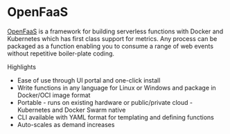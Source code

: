 # OpenFaaS

[OpenFaaS](https://docs.openfaas.com) is a framework for building serverless functions with Docker and Kubernetes which has first class support for metrics. Any process can be packaged as a function enabling you to consume a range of web events without repetitive boiler-plate coding.

Highlights

- Ease of use through UI portal and one-click install
- Write functions in any language for Linux or Windows and package in Docker/OCI image format
- Portable - runs on existing hardware or public/private cloud - Kubernetes and Docker Swarm native
- CLI available with YAML format for templating and defining functions
- Auto-scales as demand increases



